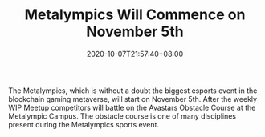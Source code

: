 ﻿---
title: "Metalympics Will Commence on November 5th"
date: 2020-10-07T21:57:40+08:00
lastmod: 2020-10-07T16:45:40+08:00
draft: false
authors: ["Paxton"]
description: "The Metalympics, which is without a doubt the biggest esports event in the blockchain gaming metaverse, will start on November 5th. After the weekly WIP Meetup competitors will battle on the Avastars Obstacle Course at the Metalympic Campus. The obstacle course is one of many disciplines present during the Metalympics sports event."
featuredImage: "metalympics-will-commence-on-november-5th.png"
tags: ["Racing Games","Play to Earn"]
categories: ["news"]
news: ["Racing Games"]
weight: 
lightgallery: true
pinned: false
recommend: false
recommend1: false
---

The Metalympics, which is without a doubt the biggest esports event in the blockchain gaming metaverse, will start on November 5th. After the weekly WIP Meetup competitors will battle on the Avastars Obstacle Course at the Metalympic Campus. The obstacle course is one of many disciplines present during the Metalympics sports event.

<!--more-->

